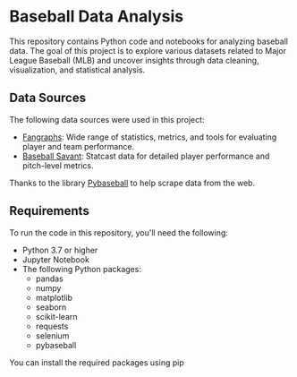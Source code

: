# Baseball Data Analysis

This repository contains Python code and notebooks for analyzing baseball data. 
The goal of this project is to explore various datasets related to Major League Baseball (MLB) 
and uncover insights through data cleaning, visualization, and statistical analysis.

## Data Sources

The following data sources were used in this project:

- [Fangraphs](https://www.fangraphs.com/): Wide range of statistics, metrics, and tools for evaluating player and team performance.
- [Baseball Savant](https://baseballsavant.mlb.com/): Statcast data for detailed player performance and pitch-level metrics.

Thanks to the library [Pybaseball](https://github.com/jldbc/pybaseball) to help scrape data from the web. 

## Requirements

To run the code in this repository, you'll need the following:

- Python 3.7 or higher
- Jupyter Notebook
- The following Python packages:
  - pandas
  - numpy
  - matplotlib
  - seaborn
  - scikit-learn
  - requests
  - selenium
  - pybaseball

You can install the required packages using pip

